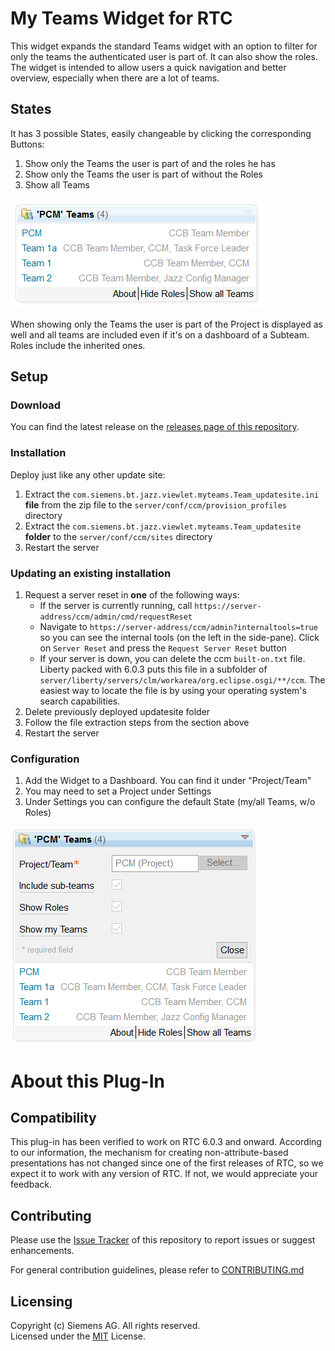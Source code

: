 # My Teams Widget for RTC

This widget expands the standard Teams widget with an option to filter
for only the teams the authenticated user is part of. It can also show the roles.
The widget is intended to allow users a quick navigation and better overview, especially
when there are a lot of teams.

## States

It has 3 possible States, easily changeable by clicking the corresponding Buttons:
1. Show only the Teams the user is part of and the roles he has
2. Show only the Teams the user is part of without the Roles
3. Show all Teams

![Example Widget](resources/images/MyTeamsWRoles.PNG "The widget showing only 'my' Teams and Roles")

When showing only the Teams the user is part of the Project is displayed as well and all teams are included even if it's on a dashboard of a Subteam.
 Roles include the inherited ones.


## Setup

### Download
You can find the latest release on the [releases page of this repository](../../releases).

### Installation
Deploy just like any other update site:

1. Extract the `com.siemens.bt.jazz.viewlet.myteams.Team_updatesite.ini` **file** from the zip file to the `server/conf/ccm/provision_profiles` directory
2. Extract the `com.siemens.bt.jazz.viewlet.myteams.Team_updatesite` **folder** to the `server/conf/ccm/sites` directory
3. Restart the server

### Updating an existing installation
1. Request a server reset in **one** of the following ways:
    * If the server is currently running, call `https://server-address/ccm/admin/cmd/requestReset`
    * Navigate to `https://server-address/ccm/admin?internaltools=true` so you can see the internal tools (on the left in the side-pane).
     Click on `Server Reset` and press the `Request Server Reset` button
    * If your server is down, you can delete the ccm `built-on.txt` file.
     Liberty packed with 6.0.3 puts this file in a subfolder of `server/liberty/servers/clm/workarea/org.eclipse.osgi/**/ccm`. The easiest way to locate the file is by using your operating system's search capabilities.
2. Delete previously deployed updatesite folder
3. Follow the file extraction steps from the section above
4. Restart the server

### Configuration

1. Add the Widget to a Dashboard. You can find it under "Project/Team"
2. You may need to set a Project under Settings
3. Under Settings you can configure the default State (my/all Teams, w/o Roles)

![Settings](resources/images/Settings.PNG "The Settings(click red triangle to get there)")

# About this Plug-In
## Compatibility
This plug-in has been verified to work on RTC 6.0.3 and onward. According to our information, the mechanism for creating non-attribute-based presentations has not changed since one of the first releases of RTC, so we expect it to work with any version of RTC. If not, we would appreciate your feedback.

## Contributing
Please use the [Issue Tracker](../../issues) of this repository to report issues or suggest enhancements.

For general contribution guidelines, please refer to [CONTRIBUTING.md](https://github.com/jazz-community/welcome/blob/master/CONTRIBUTING.md)

## Licensing
Copyright (c) Siemens AG. All rights reserved.<br>
Licensed under the [MIT](./LICENSE) License.
